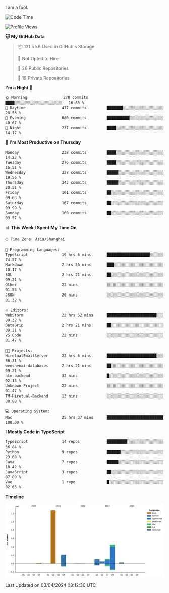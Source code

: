 I am a fool.

<!--START_SECTION:waka-->
![Code Time](http://img.shields.io/badge/Code%20Time-1%2C306%20hrs%2038%20mins-blue)

![Profile Views](http://img.shields.io/badge/Profile%20Views-0-blue)

**🐱 My GitHub Data** 

> 📦 131.5 kB Used in GitHub's Storage 
 > 
> 🚫 Not Opted to Hire
 > 
> 📜 26 Public Repositories 
 > 
> 🔑 19 Private Repositories 
 > 
**I'm a Night 🦉** 

```text
🌞 Morning                278 commits         ████░░░░░░░░░░░░░░░░░░░░░   16.63 % 
🌆 Daytime                477 commits         ███████░░░░░░░░░░░░░░░░░░   28.53 % 
🌃 Evening                680 commits         ██████████░░░░░░░░░░░░░░░   40.67 % 
🌙 Night                  237 commits         ████░░░░░░░░░░░░░░░░░░░░░   14.17 % 
```
📅 **I'm Most Productive on Thursday** 

```text
Monday                   238 commits         ████░░░░░░░░░░░░░░░░░░░░░   14.23 % 
Tuesday                  276 commits         ████░░░░░░░░░░░░░░░░░░░░░   16.51 % 
Wednesday                327 commits         █████░░░░░░░░░░░░░░░░░░░░   19.56 % 
Thursday                 343 commits         █████░░░░░░░░░░░░░░░░░░░░   20.51 % 
Friday                   161 commits         ██░░░░░░░░░░░░░░░░░░░░░░░   09.63 % 
Saturday                 167 commits         ██░░░░░░░░░░░░░░░░░░░░░░░   09.99 % 
Sunday                   160 commits         ██░░░░░░░░░░░░░░░░░░░░░░░   09.57 % 
```


📊 **This Week I Spent My Time On** 

```text
🕑︎ Time Zone: Asia/Shanghai

💬 Programming Languages: 
TypeScript               19 hrs 6 mins       ███████████████████░░░░░░   74.57 % 
Markdown                 2 hrs 36 mins       ███░░░░░░░░░░░░░░░░░░░░░░   10.17 % 
SQL                      2 hrs 21 mins       ██░░░░░░░░░░░░░░░░░░░░░░░   09.21 % 
Other                    23 mins             ░░░░░░░░░░░░░░░░░░░░░░░░░   01.53 % 
JSON                     20 mins             ░░░░░░░░░░░░░░░░░░░░░░░░░   01.32 % 

🔥 Editors: 
WebStorm                 22 hrs 52 mins      ██████████████████████░░░   89.32 % 
DataGrip                 2 hrs 21 mins       ██░░░░░░░░░░░░░░░░░░░░░░░   09.21 % 
VS Code                  22 mins             ░░░░░░░░░░░░░░░░░░░░░░░░░   01.47 % 

🐱‍💻 Projects: 
HiretualEmailServer      22 hrs 6 mins       ██████████████████████░░░   86.31 % 
wenshenai-databases      2 hrs 21 mins       ██░░░░░░░░░░░░░░░░░░░░░░░   09.21 % 
htm-backend              32 mins             █░░░░░░░░░░░░░░░░░░░░░░░░   02.13 % 
Unknown Project          22 mins             ░░░░░░░░░░░░░░░░░░░░░░░░░   01.47 % 
TM-Hiretual-Backend      13 mins             ░░░░░░░░░░░░░░░░░░░░░░░░░   00.88 % 

💻 Operating System: 
Mac                      25 hrs 37 mins      █████████████████████████   100.00 % 
```

**I Mostly Code in TypeScript** 

```text
TypeScript               14 repos            █████████░░░░░░░░░░░░░░░░   36.84 % 
Python                   9 repos             ██████░░░░░░░░░░░░░░░░░░░   23.68 % 
Java                     7 repos             █████░░░░░░░░░░░░░░░░░░░░   18.42 % 
JavaScript               3 repos             ██░░░░░░░░░░░░░░░░░░░░░░░   07.89 % 
Vue                      1 repo              █░░░░░░░░░░░░░░░░░░░░░░░░   02.63 % 
```



**Timeline**

![Lines of Code chart](https://raw.githubusercontent.com/VeejaLiu/VeejaLiu/master/assets/bar_graph.png)


 Last Updated on 03/04/2024 08:12:30 UTC
<!--END_SECTION:waka-->

